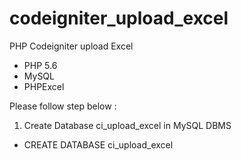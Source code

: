 # codeigniter_upload_excel
PHP Codeigniter upload Excel

* PHP 5.6
* MySQL
* PHPExcel

Please follow step below :

1. Create Database ci_upload_excel in MySQL DBMS
- CREATE DATABASE ci_upload_excel
